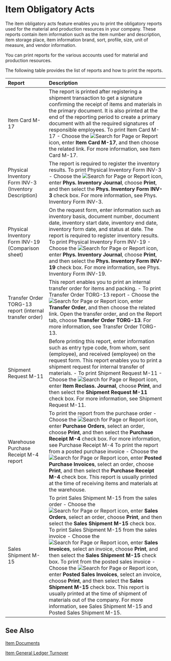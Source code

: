 # Item Obligatory Acts

The item obligatory acts feature enables you to print the obligatory reports used for the material and production resources in your company. These reports contain item information such as the item number and description, item storage place, item information brand, sort, profile, size, unit of measure, and vendor information. 

You can print reports for the various accounts used for material and production resources. 

The following table provides the list of reports and how to print the reports. 

| Report                                                  | Description                                                  |
| :------------------------------------------------------ | :----------------------------------------------------------- |
| Item Card M-17                                          | The report is printed after registering a shipment transaction to get a signature confirming the receipt of items and materials in the primary document. It is also printed at the end of the reporting period to create a primary document with all the required signatures of responsible employees.   To print Item Card M-17   -   Choose the ![Search for Page or Report]() icon, enter **Item Card M-17**, and then choose the related link.      For more information, see Item Card M-17. |
| Physical Inventory Form INV-3 (Inventory Description)   | The report is required to register the inventory results.   To print Physical Inventory Form INV-3   -   Choose the ![Search for Page or Report]() icon, enter **Phys. Inventory Journal**, choose **Print**, and then select the **Phys. Inventory Form INV-3** check box.      For more information, see Phys. Inventory Form INV-3. |
| Physical Inventory Form INV-19 (Comparison sheet)       | On the request form, enter information such as inventory basis, document number, document date, inventory start date, inventory end date, inventory form date, and status at date. The report is required to register inventory results.   To print Physical Inventory Form INV-19   -   Choose the ![Search for Page or Report]() icon, enter **Phys. Inventory Journal**, choose **Print**, and then select the **Phys. Inventory Form INV-19** check box.      For more information, see Phys. Inventory Form INV-19. |
| Transfer Order TORG-13 report (internal transfer order) | This report enables you to print an internal transfer order for items and packing.   -   To print Transfer Order TORG-13 report -   Choose the ![Search for Page or Report]() icon, enter **Transfer Order**, and then choose the related link.      Open the transfer order, and on the Report tab, choose **Transfer Order TORG-13**.      For more information, see Transfer Order TORG-13. |
| Shipment Request M-11                                   | Before printing this report, enter information such as entry type code, from whom, sent (employee), and received (employee) on the request form. This report enables you to print a shipment request for internal transfer of materials.   -   To print Shipment Request M-11 -   Choose the ![Search for Page or Report]() icon, enter **Item Reclass. Journal**, choose **Print**, and then select the **Shipment Request M-11** check box.      For more information, see Shipment Request M-11. |
| Warehouse Purchase Receipt М-4 report                   | To print the report from the purchase order   -   Choose the ![Search for Page or Report]() icon, enter **Purchase Orders**, select an order, choose **Print**, and then select the **Purchase Receipt M-4** check box.      For more information, see Purchase Receipt M-4   To print the report from a posted purchase invoice   -   Choose the ![Search for Page or Report]() icon, enter **Posted Purchase Invoices**, select an order, choose **Print**, and then select the **Purchase Receipt M-4** check box.   This report is usually printed at the time of receiving items and materials at the warehouse. |
| Sales Shipment M-15                                     | To print Sales Shipment M-15 from the sales order   -   Choose the ![Search for Page or Report]() icon, enter **Sales Orders**, select an order, choose **Print**, and then select the **Sales Shipment M-15** check box.   To print Sales Shipment M-15 from the sales invoice   -   Choose the ![Search for Page or Report]() icon, enter **Sales Invoices**, select an invoice, choose **Print**, and then select the **Sales Shipment M-15** check box.   To print from the posted sales invoice   -   Choose the ![Search for Page or Report]() icon, enter **Posted Sales Invoices**, select an invoice, choose **Print**, and then select the **Sales Shipment M-15** check box.   This report is usually printed at the time of shipment of materials out of the company.   For more information, see Sales Shipment M-15 and Posted Sales Shipment M-15. |

 

## See Also 

[Item Documents]()

[Item General Ledger Turnover]()